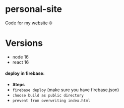 # personal-site

Code for my [website](https://ulan13.me) 🌐

# Versions
- node 16
- react 16

#### deploy in firebase:

- **Steps**
- `firebase deploy` (make sure you have firebase.json)
- `choose build as public directory`
- `prevent from overwriting index.html`

